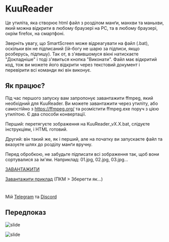 # KuuReader
Це утиліта, яка створює html файл з розділом манґи, манхви та маньхви, який можна відкрити в любому браузері на PC, та в любому браузері, окрім firefox, на смартфоні.

Зверніть увагу, що SmartScreen може відреагувати на файл (.bat), оскільки він не підписаний (їй-богу не шарю за підписи, якщо розберусь, підпишу). Так от, в з'явившомуся вікні натискаєте "Докладніше" і тоді з'явиться кнопка "Виконати". Файл має відкритий код, тож ви можете його відкрити через текстовий документ і перевірити всі команди які він виконує.

## Як працює? 
Під час першого запуску вам запропонує завантажити ffmpeg, який необхідний для KuuReader. Ви можете завантажити через утиліту, або самостійно з https://ffmpeg.org/ та розмістити ffmpeg.exe поруч з цією утилітою.
Є два способи конвертації.

Перший: перетягуєте зображення на KuuReader_vХ.Х.bat, слідуєте інструкціям, і HTML готовий.

Другий: він такий же, як і перший, але на початку ви запускаєте файл та вказуєте шлях до розділу манґи вручну.

Перед обробкою, не забудьте підписати всі зображення так, щоб вони сортувалися за ім'ям. Наприклад: 01.jpg, 02.jpg, 03.jpg...

[ЗАВАНТАЖИТИ](https://github.com/Kuudere-phile/KuuReader/releases)

[Завантажити приклад](https://raw.githubusercontent.com/Kuudere-phile/KuuReader/refs/heads/main/test/%D0%A2%D0%B5%D1%81%D1%82%D0%BE%D0%B2%D0%B8%D0%B9%20%D0%A0%D0%BE%D0%B7%D0%B4%D1%96%D0%BB.html) (ПКМ > Зберегти як...)
#
Мій [Telegram](https://t.me/kuuderephile) та [Discord](https://discord.gg/36yH5WrmN3)

## Передпоказ
![slide](https://raw.githubusercontent.com/Kuudere-phile/KuuReader/refs/heads/main/picture/2024-12-27%2005-52-42.gif)

![slide](https://raw.githubusercontent.com/Kuudere-phile/KuuReader/refs/heads/main/picture/2024-12-27%2006-10-33.gif)
